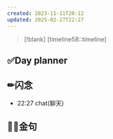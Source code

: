 ```yaml
---
created: 2023-11-11T20:12
updated: 2025-02-27T22:27
---
```

> [!blank] 
> [timeline58::timeline]
## ✅Day planner


## ✏闪念
- 22:27  chat(聊天)

## 🏳️‍🌈金句
